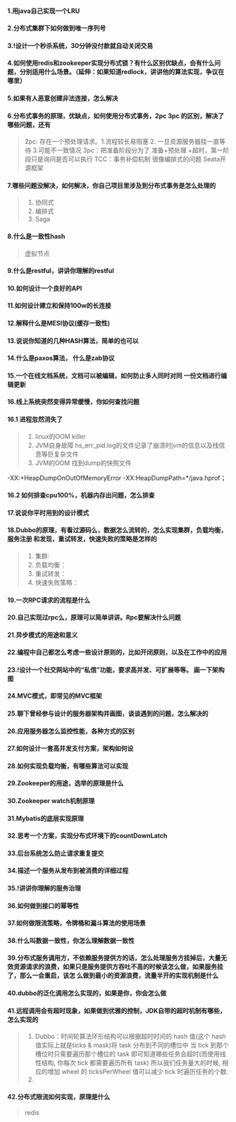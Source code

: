 #### 1.用java自己实现一个LRU


#### 2.分布式集群下如何做到唯一序列号


#### 3.!设计一个秒杀系统，30分钟没付款就自动关闭交易
> 

#### 4.如何使用redis和zookeeper实现分布式锁？有什么区别优缺点，会有什么问题，分别适用什么场景。（延伸：如果知道redlock，讲讲他的算法实现，争议在哪里）


#### 5.如果有人恶意创建非法连接，怎么解决


#### 6.分布式事务的原理，优缺点，如何使用分布式事务，2pc 3pc 的区别，解决了哪些问题，还有
> 2pc: 存在一个预处理请求。1.流程较长易阻塞 2. 一旦资源服务器挂一直等待  3.可能不一致情况
> 3pc：把准备阶段分为了 准备+预处理 +超时，第一阶段只是询问是否可以执行
> TCC：事务补偿机制 很像编排式的问题
> Seata开源框架


#### 7.哪些问题没解决，如何解决，你自己项目里涉及到分布式事务是怎么处理的
> 1. 协同式
> 2. 编排式
> 3. Saga

#### 8.什么是一致性hash
> 虚拟节点


#### 9.什么是restful，讲讲你理解的restful


#### 10.如何设计一个良好的API


#### 11.如何设计建立和保持100w的长连接
>

#### 12.解释什么是MESI协议(缓存一致性)


#### 13.说说你知道的几种HASH算法，简单的也可以
> 

#### 14.什么是paxos算法， 什么是zab协议


#### 15.一个在线文档系统，文档可以被编辑，如何防止多人同时对同 一份文档进行编辑更新


#### 16.线上系统突然变得异常缓慢，你如何查找问题


#### 16.1 进程忽然消失了
> 1. linux的OOM killer
> 2. JVM自身故障 hs_err_pid.log的文件记录了崩溃时jvm的信息以及栈信息等巨复杂文件
> 3. JVM的OOM 找到dump的快照文件

-XX:+HeapDumpOnOutOfMemoryError
-XX:HeapDumpPath=*/java.hprof；

#### 16.2 如何排查cpu100%，机器内存出问题，怎么排查
> 

#### 17.说说你平时用到的设计模式


#### 18.Dubbo的原理，有看过源码么，数据怎么流转的，怎么实现集群，负载均衡，服务注册 和发现，重试转发，快速失败的策略是怎样的
> 1. 集群:
> 2. 负载均衡：
> 3. 重试转发：
> 4. 快速失败策略：


#### 19.一次RPC请求的流程是什么


#### 20.自己实现过rpc么，原理可以简单讲讲。Rpc要解决什么问题


#### 21.异步模式的用途和意义


#### 22.编程中自己都怎么考虑一些设计原则的，比如开闭原则，以及在工作中的应用
>


#### 23.!设计一个社交网站中的“私信”功能，要求高并发、可扩展等等。 画一下架构图


#### 24.MVC模式，即常见的MVC框架


#### 25.聊下曾经参与设计的服务器架构并画图，谈谈遇到的问题，怎么解决的


#### 26.应用服务器怎么监控性能，各种方式的区别


#### 27.如何设计一套高并发支付方案，架构如何设
>


#### 28.如何实现负载均衡，有哪些算法可以实现
> 

#### 29.Zookeeper的用途，选举的原理是什么


#### 30.Zookeeper watch机制原理


#### 31.Mybatis的底层实现原理


#### 32.思考一个方案，实现分布式环境下的countDownLatch
>

#### 33.后台系统怎么防止请求重复提交


#### 34.描述一个服务从发布到被消费的详细过程


#### 35.!讲讲你理解的服务治理


#### 36.如何做到接口的幂等性


#### 37.如何做限流策略，令牌桶和漏斗算法的使用场景


#### 38.什么叫数据一致性，你怎么理解数据一致性


#### 39.分布式服务调用方，不依赖服务提供方的话，怎么处理服务方挂掉后，大量无效资源请求的浪费，如果只是服务提供方吞吐不高的时候该怎么做，如果服务挂了，那么一会重启，该怎 么做到最小的资源浪费，流量半开的实现机制是什么
>


#### 40.dubbo的泛化调用怎么实现的，如果是你，你会怎么做
> 


#### 41.远程调用会有超时现象，如果做到优雅的控制，JDK自带的超时机制有哪些，怎么实现的
> 1. Dubbo：时间轮算法环形结构可以根据超时时间的 hash 值(这个 hash 值实际上就是ticks & mask)将 task 分布到不同的槽位中
> 当 tick 到那个槽位时只需要遍历那个槽位的 task 即可知道哪些任务会超时(而使用线性结构, 你每次 tick 都需要遍历所有 task)
> 所以我们任务量大的时候, 相应的增加 wheel 的 ticksPerWheel 值可以减少 tick 时遍历任务的个数.
> 2. 

#### 42.分布式限流如何实现，原理是什么
> redis